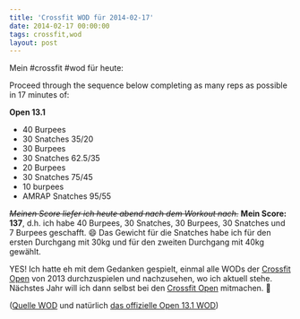 ```yaml
---
title: 'Crossfit WOD für 2014-02-17'
date: 2014-02-17 00:00:00 
tags: crossfit,wod
layout: post
---
```

Mein #crossfit #wod für heute:

Proceed through the sequence below completing as many reps as possible in 17 minutes of:

**Open 13.1**

* 40 Burpees
* 30 Snatches 35/20
* 30 Burpees
* 30 Snatches 62.5/35
* 20 Burpees
* 30 Snatches 75/45
* 10 burpees
* AMRAP Snatches 95/55

<del>*Meinen Score liefer ich heute abend nach dem Workout nach.*</del>
**Mein Score: 137**, d.h. ich habe 40 Burpees, 30 Snatches, 30 Burpees, 30 Snatches und 7 Burpees geschafft. :smile: Das Gewicht für die Snatches habe ich für den ersten Durchgang mit 30kg und für den zweiten Durchgang mit 40kg gewählt.

YES! Ich hatte eh mit dem Gedanken gespielt, einmal alle WODs der [Crossfit Open][0] von 2013 durchzuspielen und nachzusehen, wo ich aktuell stehe. Nächstes Jahr will ich dann selbst bei den [Crossfit Open][0] mitmachen. :muscle:

([Quelle WOD][1] und natürlich [das offizielle Open 13.1 WOD][2])

[0]: http://games.crossfit.com/article/2014-crossfit-games-open-and-regional-schedule
[1]: http://www.crossfithh.de/1/post/2014/02/workout-monday5.html
[2]: http://games.crossfit.com/workouts/the-open

